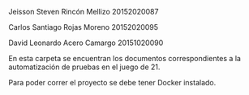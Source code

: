 Jeisson Steven Rincón Mellizo 20152020087

Carlos Santiago Rojas Moreno 20152020095

David Leonardo Acero Camargo 20151020090

En esta carpeta se encuentran los documentos correspondientes a la automatización de pruebas en el juego de 21.

Para poder correr el proyecto se debe tener Docker instalado.
